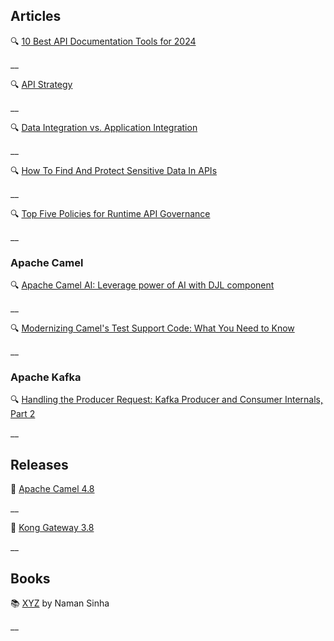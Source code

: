 ## Articles

🔍 [10 Best API Documentation Tools for 2024](https://nordicapis.com/10-best-api-documentation-tools-for-2024/)

__

🔍 [API Strategy](https://apievangelist.com/2024/09/25/api-strategy/)

__

🔍 [Data Integration vs. Application Integration](https://boomi.com/blog/data-integration-vs-application-integration/)

__

🔍 [How To Find And Protect Sensitive Data In APIs](https://nordicapis.com/how-to-find-and-protect-sensitive-data-in-apis/)

__

🔍 [Top Five Policies for Runtime API Governance](https://traefik.io/blog/top-five-policies-for-runtime-api-governance/)

__

### Apache Camel

🔍 [Apache Camel AI: Leverage power of AI with DJL component](https://camel.apache.org/blog/2024/09/camel-ai-examples/)

__


🔍 [Modernizing Camel's Test Support Code: What You Need to Know](https://camel.apache.org/blog/2024/09/modernizing-test-support/)

__


### Apache Kafka

🔍 [Handling the Producer Request: Kafka Producer and Consumer Internals, Part 2](https://www.confluent.io/blog/kafka-producer-internals-handling-producer-request/)

__

## Releases

🚀 [Apache Camel 4.8](https://camel.apache.org/blog/2024/09/camel48-whatsnew/)

__

🚀 [Kong Gateway 3.8](https://konghq.com/blog/product-releases/kong-gateway-3-8)

__

## Books

📚 [XYZ](https://a.co/d/0NRtDya) by Naman Sinha

__
